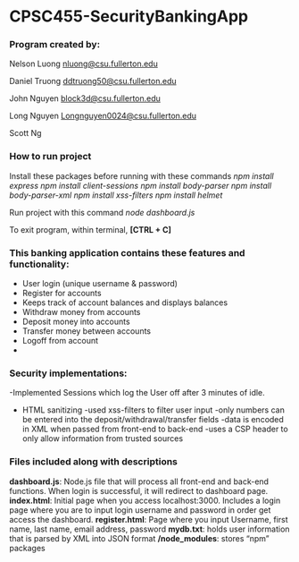 # CPSC455-SecurityBankingApp	
### Program created by: 
Nelson Luong nluong@csu.fullerton.edu

Daniel Truong ddtruong50@csu.fullerton.edu

John Nguyen block3d@csu.fullerton.edu

Long Nguyen Longnguyen0024@csu.fullerton.edu 

Scott Ng 

### How to run project
Install these packages before running with these commands
*npm install express*
*npm install client-sessions*
*npm install body-parser*
*npm install body-parser-xml*
*npm install xss-filters*
*npm install helmet*

Run project with this command
*node dashboard.js*

To exit program, within terminal, **[CTRL + C]**

### This banking application contains these features and functionality:
- User login (unique username & password)
- Register for accounts
- Keeps track of account balances and displays balances
- Withdraw money from accounts
- Deposit money into accounts
- Transfer money between accounts
- Logoff from account
-


### Security implementations:
-Implemented Sessions which log the User off after 3 minutes of idle.
- HTML sanitizing
-used xss-filters to filter user input 
-only numbers can be entered into the deposit/withdrawal/transfer fields
-data is encoded in XML when passed from front-end to back-end
-uses a CSP header to only allow information from trusted sources
		
### Files included along with descriptions
**dashboard.js**: Node.js file that will process all front-end and back-end functions. When login is successful, it will redirect to dashboard page.
**index.html**: Initial page when you access localhost:3000. Includes a login page where you are to input login username and password in order get access the dashboard.
**register.html**: Page where you input Username, first name, last name, email address, password
**mydb.txt**: holds user information that is parsed by XML into JSON format
**/node_modules**: stores “npm” packages



